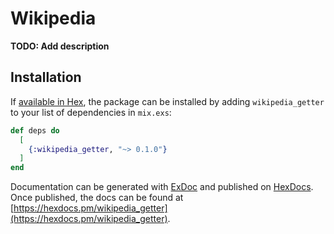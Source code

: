 # Wikipedia

**TODO: Add description**

## Installation

If [available in Hex](https://hex.pm/docs/publish), the package can be installed
by adding `wikipedia_getter` to your list of dependencies in `mix.exs`:

```elixir
def deps do
  [
    {:wikipedia_getter, "~> 0.1.0"}
  ]
end
```

Documentation can be generated with [ExDoc](https://github.com/elixir-lang/ex_doc)
and published on [HexDocs](https://hexdocs.pm). Once published, the docs can
be found at [https://hexdocs.pm/wikipedia_getter](https://hexdocs.pm/wikipedia_getter).

